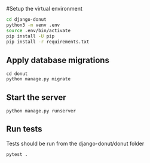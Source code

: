 #Setup the virtual environment

```bash
cd django-donut
python3 -m venv .env
source .env/bin/activate
pip install -U pip
pip install -r requirements.txt
```

## Apply database migrations

```
cd donut
python manage.py migrate
```

## Start the server 

```
python manage.py runserver
```

## Run tests

Tests should be run from the django-donut/donut folder

```
pytest .
```

